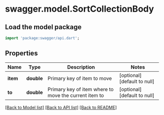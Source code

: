 # swagger.model.SortCollectionBody

## Load the model package
```dart
import 'package:swagger/api.dart';
```

## Properties
Name | Type | Description | Notes
------------ | ------------- | ------------- | -------------
**item** | **double** | Primary key of item to move | [optional] [default to null]
**to** | **double** | Primary key of item where to move the current item to | [optional] [default to null]

[[Back to Model list]](../README.md#documentation-for-models) [[Back to API list]](../README.md#documentation-for-api-endpoints) [[Back to README]](../README.md)

